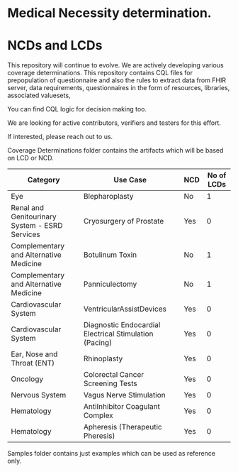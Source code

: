 # Medical Necessity determination.
# NCDs and LCDs

This repository will continue to evolve. We are actively developing various coverage determinations. This repository contains CQL files for prepopulation of questionnaire and also the rules to extract data from FHIR server, data requirements, questionnaires in the form of resources, libraries, associated valuesets, 

You can find CQL logic for decision making too.

We are looking for active contributors, verifiers and testers for this effort.

If interested, please reach out to us. 

Coverage Determinations folder contains the artifacts which will be based on LCD or NCD.

Category|Use Case|NCD|No of LCDs
--------|--------|---|----------
Eye|Blepharoplasty|No|1
Renal and Genitourinary System - ESRD Services|Cryosurgery of Prostate|Yes|0
Complementary and Alternative Medicine|Botulinum Toxin|No|1
Complementary and Alternative Medicine|Panniculectomy|No|1
Cardiovascular System|VentricularAssistDevices|Yes|0
Cardiovascular System|Diagnostic Endocardial Electrical Stimulation (Pacing)|Yes|0
Ear, Nose and Throat (ENT)|Rhinoplasty|Yes|0
Oncology|Colorectal Cancer Screening Tests|Yes|0
Nervous System|Vagus Nerve Stimulation|Yes|0
Hematology|AntiInhibitor Coagulant Complex|Yes|0
Hematology|Apheresis (Therapeutic Pheresis)|Yes|0


Samples folder contains just examples which can be used as reference only.
